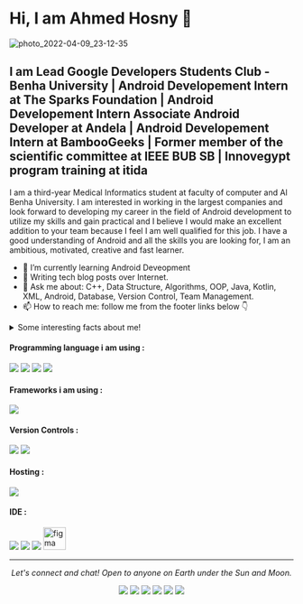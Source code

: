 # Hi, I am Ahmed Hosny 👋
![photo_2022-04-09_23-12-35](https://user-images.githubusercontent.com/101954425/162592706-83b8d48a-e429-42a2-9ff2-a1db3ec114a9.jpg)

## I am Lead Google Developers Students Club - Benha University | Android Developement Intern at The Sparks Foundation | Android Developement Intern Associate Android Developer at Andela | Android Developement Intern at BambooGeeks | Former member of the scientific committee at IEEE BUB SB | Innovegypt program training at itida 


I am a third-year Medical Informatics student at faculty of computer and Al Benha University. I am interested in working in the largest companies and look forward to developing my career in the field of Android development to utilize my skills and gain practical and I believe I would make an excellent addition to your team because I feel I am well qualified for this job. I have a good understanding of Android and all the skills you are looking for, I am an ambitious, motivated, creative and fast learner.

- 🌱 I’m currently learning Android Deveopment
- 📝 Writing tech blog posts over Internet.
- 💬 Ask me about: C++, Data Structure, Algorithms, OOP, Java, Kotlin, XML, Android, Database, Version Control, Team Management.
- 📫 How to reach me:  follow me from the footer links below 👇

<details>
  <summary>Some interesting facts about me!</summary>
  <br>
  -  I am working on my YOUTUBE channel [Ahmed Hosny](https://www.youtube.com/channel/UCX9HMXGGp39T8K5rzqP9_sw).
  - Learning programming and getting knowledge about Software Enginnering.
  
  # Instructor in Events


  # Solution Challenge Egypt 2022


  # BambooGeeks Intern final Exam
  

  
</details>


#### Programming language i am using :
<img src="https://img.shields.io/badge/java-%23ED8B00.svg?&style=for-the-badge&logo=java&logoColor=white"/>
<img src="https://img.shields.io/badge/Kotlin-0095D5?&style=for-the-badge&logo=kotlin&logoColor=white"/>
<img src="https://img.shields.io/badge/python%20-%2314354C.svg?&style=for-the-badge&logo=python&logoColor=white"/>
<img src="https://img.shields.io/badge/C++-3ED8B00.svg?&style=for-the-badge&logo=C++&logoColor=white"/>


#### Frameworks  i am using :
<img src="https://img.shields.io/badge/firebase-ffca28?style=for-the-badge&logo=firebase&logoColor=black" />

#### Version Controls :
<img src="https://img.shields.io/badge/git%20-%23F05033.svg?&style=for-the-badge&logo=git&logoColor=white"/>
<img src="https://img.shields.io/badge/github%20-%23121011.svg?&style=for-the-badge&logo=github&logoColor=white"/>

#### Hosting :
<img src="https://img.shields.io/badge/firebase%20-%23039BE5.svg?&style=for-the-badge&logo=firebase"/>

#### IDE :
<img src="https://img.shields.io/badge/Android_Studio-3DDC84?style=for-the-badge&logo=android-studio&logoColor=white"/>
<img src="https://img.shields.io/badge/Visual_Studio_Code-0078D4?style=for-the-badge&logo=visual%20studio%20code&logoColor=white"/>
<img src="https://img.shields.io/badge/intellij-000000.svg?&style=for-the-badge&logo=PyCharm&logoColor=white"/>
<img src="https://www.vectorlogo.zone/logos/figma/figma-icon.svg" alt="figma" width="40" height="40"/>

<hr>
<p align="center">
  <i>Let's connect and chat! Open to anyone on Earth under the Sun and Moon.</i>
<p align="center">
    <a href="https://twitter.com/Ahmedho36018446" alt="Twitter"><img src="https://img.shields.io/badge/Twitter-1DA1F2?style=for-the-badge&logo=twitter&logoColor=white"></a>
    <a href="https://www.linkedin.com/in/ahmed-7osny/" alt="Linkedin"><img src="https://img.shields.io/badge/LinkedIn-0077B5?style=for-the-badge&logo=linkedin&logoColor=white"></a>
    <a href="https://www.instagram.com/a_7osny_a/" alt="Instagram"><img src="https://img.shields.io/badge/Instagram-E4405F?style=for-the-badge&logo=instagram&logoColor=white"></a>
    <a href="https://www.facebook.com/profile.php?id=100012734253212" alt="Facebook"><img src="https://img.shields.io/badge/Facebook-1877F2?style=for-the-badge&logo=facebook&logoColor=white"></a>
  <a href="https://leetcode.com/Ahmed_Hosny/" alt="leetcode"><img src="https://img.shields.io/badge/leetcode-E4405F?style=for-the-badge&logo=leetcode&logoColor=white"></a>
  <a href="https://codeforces.com/profile/Ahmed_Hosny1" alt="codeforces"><img src="https://img.shields.io/badge/codeforces-1877F2?style=for-the-badge&logo=codeforces&logoColor=white"></a>
</p> 
</p>
